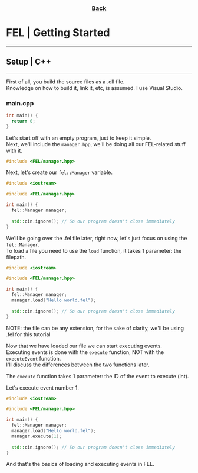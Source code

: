 <h3 align="center"><a href="index.html">Back</a></h3>

# FEL | Getting Started
-----

## Setup | C++
-----
First of all, you build the source files as a .dll file.  
Knowledge on how to build it, link it, etc, is assumed.
I use Visual Studio.

### main.cpp
```cpp
int main() {
  return 0;
}
```
Let's start off with an empty program, just to keep it simple.  
Next, we'll include the `manager.hpp`, we'll be doing all our FEL-related stuff with it.

```cpp
#include <FEL/manager.hpp>
```

Next, let's create our `fel::Manager` variable.
```cpp
#include <iostream>

#include <FEL/manager.hpp>

int main() {
  fel::Manager manager;
  
  std::cin.ignore(); // So our program doesn't close immediately
}
```

We'll be going over the .fel file later, right now, let's just focus on using the `fel::Manager`.  
To load a file you need to use the `load` function, it takes 1 parameter: the filepath.
```cpp
#include <iostream>

#include <FEL/manager.hpp>

int main() {
  fel::Manager manager;
  manager.load("Hello world.fel");
  
  std::cin.ignore(); // So our program doesn't close immediately
}
```
  NOTE: the file can be any extension, for the sake of clarity, we'll be using .fel for this tutorial  

Now that we have loaded our file we can start executing events.  
Executing events is done with the `execute` function, NOT with the `executeEvent` function.   
I'll discuss the differences between the two functions later.  

The `execute` function takes 1 parameter: the ID of the event to execute (int).

Let's execute event number 1.
```cpp
#include <iostream>

#include <FEL/manager.hpp>

int main() {
  fel::Manager manager;
  manager.load("Hello world.fel");
  manager.execute(1);
  
  std::cin.ignore(); // So our program doesn't close immediately
}
```
And that's the basics of loading and executing events in FEL.
